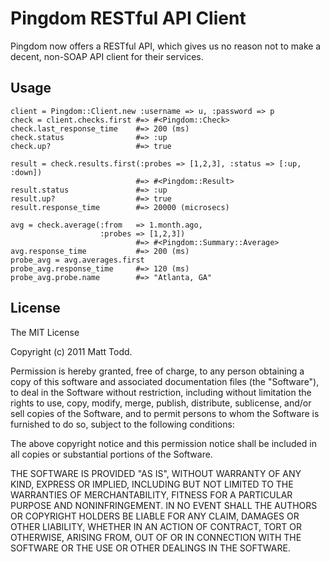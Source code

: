 # Pingdom RESTful API Client

Pingdom now offers a RESTful API, which gives us no reason not to make a decent,
non-SOAP API client for their services.

## Usage

    client = Pingdom::Client.new :username => u, :password => p
    check = client.checks.first #=> #<Pingdom::Check>
    check.last_response_time    #=> 200 (ms)
    check.status                #=> :up
    check.up?                   #=> true
    
    result = check.results.first(:probes => [1,2,3], :status => [:up, :down])
                                #=> #<Pingdom::Result>
    result.status               #=> :up
    result.up?                  #=> true
    result.response_time        #=> 20000 (microsecs)
    
    avg = check.average(:from   => 1.month.ago,
                        :probes => [1,2,3])
                                #=> #<Pingdom::Summary::Average>
    avg.response_time           #=> 200 (ms)
    probe_avg = avg.averages.first
    probe_avg.response_time     #=> 120 (ms)
    probe_avg.probe.name        #=> "Atlanta, GA"

## License

The MIT License

Copyright (c) 2011 Matt Todd.

Permission is hereby granted, free of charge, to any person obtaining a copy
of this software and associated documentation files (the "Software"), to deal
in the Software without restriction, including without limitation the rights
to use, copy, modify, merge, publish, distribute, sublicense, and/or sell
copies of the Software, and to permit persons to whom the Software is
furnished to do so, subject to the following conditions:

The above copyright notice and this permission notice shall be included in
all copies or substantial portions of the Software.

THE SOFTWARE IS PROVIDED "AS IS", WITHOUT WARRANTY OF ANY KIND, EXPRESS OR
IMPLIED, INCLUDING BUT NOT LIMITED TO THE WARRANTIES OF MERCHANTABILITY,
FITNESS FOR A PARTICULAR PURPOSE AND NONINFRINGEMENT. IN NO EVENT SHALL THE
AUTHORS OR COPYRIGHT HOLDERS BE LIABLE FOR ANY CLAIM, DAMAGES OR OTHER
LIABILITY, WHETHER IN AN ACTION OF CONTRACT, TORT OR OTHERWISE, ARISING FROM,
OUT OF OR IN CONNECTION WITH THE SOFTWARE OR THE USE OR OTHER DEALINGS IN
THE SOFTWARE.
